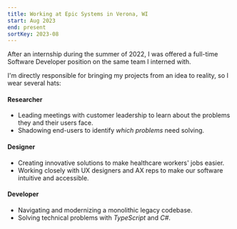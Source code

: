 ```yaml
---
title: Working at Epic Systems in Verona, WI
start: Aug 2023
end: present
sortKey: 2023-08
---
```


After an internship during the summer of 2022, I was offered a full-time
Software Developer position on the same team I interned with.

I'm directly responsible for bringing my projects from an idea to reality, so I
wear several hats:

#### **Researcher**
- Leading meetings with customer leadership to learn about the problems they and
  their users face.
- Shadowing end-users to identify *which problems* need solving.

#### **Designer**
- Creating innovative solutions to make healthcare workers' jobs easier.
- Working closely with UX designers and AX reps to make our software intuitive
  and accessible.

#### **Developer**
- Navigating and modernizing a monolithic legacy codebase.
- Solving technical problems with *TypeScript* and *C#*.

